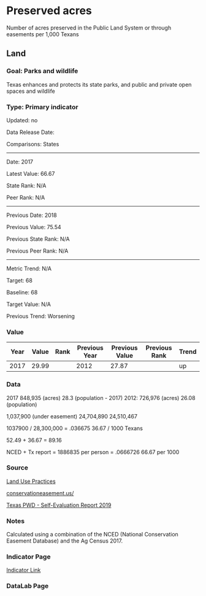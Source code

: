 # Preserved acres

Number of acres preserved in the Public Land System or through easements per 1,000 Texans

## Land

### Goal: Parks and wildlife

Texas enhances and protects its state parks, and public and private open spaces and wildlife

### Type: Primary indicator

Updated: no

Data Release Date: 

Comparisons: States

----
 
Date: 2017

Latest Value: 66.67

State Rank: N/A

Peer Rank: N/A

-----

Previous Date: 2018

Previous Value: 75.54

Previous State Rank: N/A

Previous Peer Rank: N/A


----
Metric Trend: N/A

Target: 68

Baseline: 68

Target Value: N/A

Previous Trend: Worsening



### Value

| Year      |  Value      | Rank        | Previous Year | Previous Value | Previous Rank | Trend | 
| ----------- | ----------- | ----------- | ----------- | ----------- | ----------- | -----------|
|    2017     |  29.99      |             |    2012     |    27.87    |             |     up     | 

### Data

2017
848,935 (acres)
28.3 (population - 2017)
2012:
726,976 (acres)
26.08  (population)

1,037,900 (under easement)
24,704,890
24,510,467

1037900 / 28,300,000 = 
.036675
36.67 / 1000 Texans

52.49 + 36.67 = 89.16



NCED + Tx report = 1886835
per person = .0666726
66.67 per 1000


### Source

[Land Use Practices](https://www.nass.usda.gov/Publications/AgCensus/2017/Full_Report/Volume_1,_Chapter_2_US_State_Level/st99_2_0041_0041.pdf)

[conservationeasement.us/](https://www.conservationeasement.us/state-profiles/)

[Texas PWD - Self-Evaluation Report 2019](https://tpwd.texas.gov/publications/nonpwdpubs/media/tpwd_sunset_self_evaluation_report_2019.pdf)

### Notes

Calculated using a combination of the NCED (National Conservation Easement Database) and the Ag Census 2017. 

### Indicator Page

[Indicator Link](https://indicators.texas2036.org/indicator/112)

### DataLab Page


